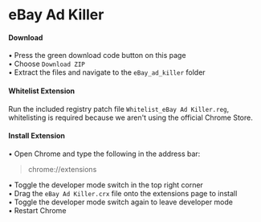 # eBay Ad Killer

#### Download
• Press the green download code button on this page <br>
• Choose `Download ZIP` <br>
• Extract the files and navigate to the `eBay_ad_killer` folder


#### Whitelist Extension
Run the included registry patch file `Whitelist_eBay Ad Killer.reg`, whitelisting is required because we aren't using the official Chrome Store.<br>


#### Install Extension
• Open Chrome and type the following in the address bar:
> chrome://extensions

• Toggle the developer mode switch in the top right corner <br>
• Drag the `eBay Ad Killer.crx` file onto the extensions page to install <br>
• Toggle the developer mode switch again to leave developer mode<br>
• Restart Chrome <br>
